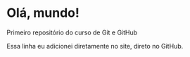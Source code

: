# Olá, mundo!

Primeiro repositório do curso de Git e GitHub

Essa linha eu adicionei diretamente no site, direto no GitHub.
